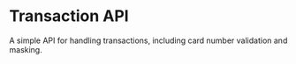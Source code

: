 # Transaction API

A simple API for handling transactions, including card number validation and masking.
